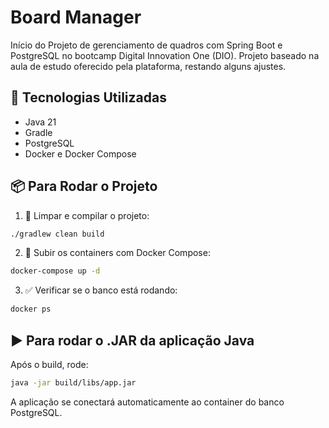 # Board Manager
Início do Projeto de gerenciamento de quadros com Spring Boot e PostgreSQL no bootcamp Digital Innovation One (DIO). 
Projeto baseado na aula de estudo oferecido pela plataforma, restando alguns ajustes.

## 🚀 Tecnologias Utilizadas
- Java 21
- Gradle
- PostgreSQL
- Docker e Docker Compose

## 📦 Para Rodar o Projeto

1. 🔄 Limpar e compilar o projeto:
```bash
./gradlew clean build
```

2. 🐳 Subir os containers com Docker Compose:
```bash
docker-compose up -d
```

3. ✅ Verificar se o banco está rodando:
```bash
docker ps
```

## ▶️ Para rodar o .JAR da aplicação Java

Após o build, rode:

```bash
java -jar build/libs/app.jar
```

A aplicação se conectará automaticamente ao container do banco PostgreSQL.